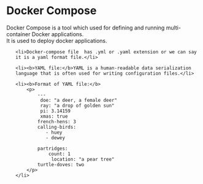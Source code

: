 <h1>Docker Compose</h1>


<p>Docker Compose is a tool which used for defining and running multi-container Docker applications. <br> It is used to deploy docker applications. </p>


<ul>

    <li>Docker-compose file  has .yml or .yaml extension or we can say it is a yaml format file.</li>

    <li><b>YAML file:</b>YAML is a human-readable data serialization language that is often used for writing configuration files.</li>

    <li><b>Format of YAML file:</b>
        <p>
            ---
             doe: "a deer, a female deer"
             ray: "a drop of golden sun"
             pi: 3.14159
             xmas: true
            french-hens: 3
            calling-birds:
               - huey
               - dewey
    
            partridges:
                count: 1
                 location: "a pear tree"
            turtle-doves: two
        </p>
    </li>

</ul>



